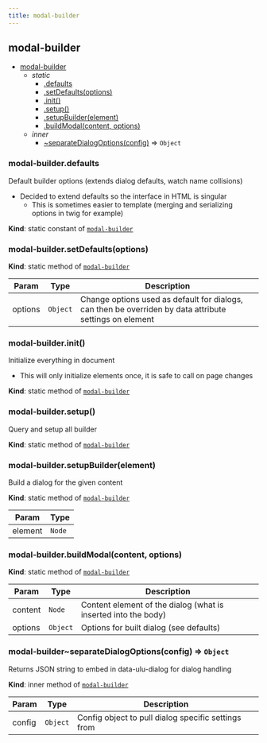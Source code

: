 ```yaml
---
title: modal-builder
---
```


<a name="module_modal-builder"></a>

## modal-builder

* [modal-builder](#module_modal-builder)
    * _static_
        * [.defaults](#module_modal-builder.defaults)
        * [.setDefaults(options)](#module_modal-builder.setDefaults)
        * [.init()](#module_modal-builder.init)
        * [.setup()](#module_modal-builder.setup)
        * [.setupBuilder(element)](#module_modal-builder.setupBuilder)
        * [.buildModal(content, options)](#module_modal-builder.buildModal)
    * _inner_
        * [~separateDialogOptions(config)](#module_modal-builder..separateDialogOptions) ⇒ <code>Object</code>

<a name="module_modal-builder.defaults"></a>

### modal-builder.defaults
Default builder options (extends dialog defaults, watch name collisions)
- Decided to extend defaults so the interface in HTML is singular
  - This is sometimes easier to template (merging and serializing options 
    in twig for example)

**Kind**: static constant of [<code>modal-builder</code>](#module_modal-builder)  
<a name="module_modal-builder.setDefaults"></a>

### modal-builder.setDefaults(options)
**Kind**: static method of [<code>modal-builder</code>](#module_modal-builder)  

| Param | Type | Description |
| --- | --- | --- |
| options | <code>Object</code> | Change options used as default for dialogs, can then be overriden by data attribute settings on element |

<a name="module_modal-builder.init"></a>

### modal-builder.init()
Initialize everything in document
- This will only initialize elements once, it is safe to call on page changes

**Kind**: static method of [<code>modal-builder</code>](#module_modal-builder)  
<a name="module_modal-builder.setup"></a>

### modal-builder.setup()
Query and setup all builder

**Kind**: static method of [<code>modal-builder</code>](#module_modal-builder)  
<a name="module_modal-builder.setupBuilder"></a>

### modal-builder.setupBuilder(element)
Build a dialog for the given content

**Kind**: static method of [<code>modal-builder</code>](#module_modal-builder)  

| Param | Type |
| --- | --- |
| element | <code>Node</code> | 

<a name="module_modal-builder.buildModal"></a>

### modal-builder.buildModal(content, options)
**Kind**: static method of [<code>modal-builder</code>](#module_modal-builder)  

| Param | Type | Description |
| --- | --- | --- |
| content | <code>Node</code> | Content element of the dialog (what is inserted into the body) |
| options | <code>Object</code> | Options for built dialog (see defaults) |

<a name="module_modal-builder..separateDialogOptions"></a>

### modal-builder~separateDialogOptions(config) ⇒ <code>Object</code>
Returns JSON string to embed in data-ulu-dialog for dialog handling

**Kind**: inner method of [<code>modal-builder</code>](#module_modal-builder)  

| Param | Type | Description |
| --- | --- | --- |
| config | <code>Object</code> | Config object to pull dialog specific settings from |


  